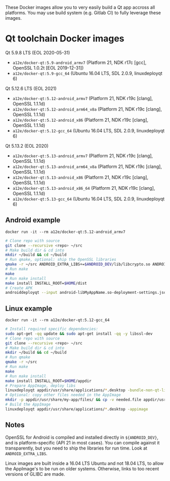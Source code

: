 These Docker images allow you to very easily build a Qt app accross all platforms. You may use build system (e.g. Gitlab CI) to fully leverage these images.

Qt toolchain Docker images
==========================

Qt 5.9.8 LTS (EOL 2020-05-31)
* `a12e/docker-qt:5.9-android_armv7` (Platform 21, NDK r17c [gcc], OpenSSL 1.0.2t [EOL 2019-12-31])
* `a12e/docker-qt:5.9-gcc_64` (Ubuntu 16.04 LTS, SDL 2.0.9, linuxdeployqt 6)

Qt 5.12.6 LTS (EOL 2021)
* `a12e/docker-qt:5.12-android_armv7` (Platform 21, NDK r19c [clang], OpenSSL 1.1.1d)
* `a12e/docker-qt:5.12-android_arm64_v8a` (Platform 21, NDK r19c [clang], OpenSSL 1.1.1d)
* `a12e/docker-qt:5.12-android_x86` (Platform 21, NDK r19c [clang], OpenSSL 1.1.1d)
* `a12e/docker-qt:5.12-gcc_64` (Ubuntu 16.04 LTS, SDL 2.0.9, linuxdeployqt 6)

Qt 5.13.2 (EOL 2020)
* `a12e/docker-qt:5.13-android_armv7` (Platform 21, NDK r19c [clang], OpenSSL 1.1.1d)
* `a12e/docker-qt:5.13-android_arm64_v8a` (Platform 21, NDK r19c [clang], OpenSSL 1.1.1d)
* `a12e/docker-qt:5.13-android_x86` (Platform 21, NDK r19c [clang], OpenSSL 1.1.1d)
* `a12e/docker-qt:5.13-android_x86_64` (Platform 21, NDK r19c [clang], OpenSSL 1.1.1d)
* `a12e/docker-qt:5.13-gcc_64` (Ubuntu 16.04 LTS, SDL 2.0.9, linuxdeployqt 6)

Android example
---------------

`docker run -it --rm a12e/docker-qt:5.12-android_armv7`

```sh
# Clone repo with source
git clone --recursive <repo> ~/src
# Make build dir & cd into
mkdir ~/build && cd ~/build
# Run qmake, optional: ship the OpenSSL libraries
qmake -r ~/src ANDROID_EXTRA_LIBS+=$ANDROID_DEV/lib/libcrypto.so ANDROID_EXTRA_LIBS+=$ANDROID_DEV/lib/libssl.so
# Run make
make
# Run make install 
make install INSTALL_ROOT=$HOME/dist
# Create APK
androiddeployqt --input android-libMyAppName.so-deployment-settings.json --output dist/ --android-platform $SDK_PLATFORM --deployment bundled --gradle --release
```

Linux example
-------------

`docker run -it --rm a12e/docker-qt:5.12-gcc_64`

```sh
# Install required specific dependencies:
sudo apt-get -qq update && sudo apt-get install -qq -y libssl-dev
# Clone repo with source
git clone --recursive <repo> ~/src
# Make build dir & cd into
mkdir ~/build && cd ~/build
# Run qmake
qmake -r ~/src
# Run make
make
# Run make install 
make install INSTALL_ROOT=$HOME/appdir
# Prepare AppImage, deploy libs
linuxdeployqt appdir/usr/share/applications/*.desktop -bundle-non-qt-libs -qmldir=~/src/resources/ -extra-plugins=iconengines
# Optional: copy other files needed in the AppImage
mkdir -p appdir/usr/share/my-app/files/ && cp -v needed.file appdir/usr/share/my-app/files/
# Build the AppImage
linuxdeployqt appdir/usr/share/applications/*.desktop -appimage
```

Notes
-----

OpenSSL for Android is compiled and installed directly in `${ANDROID_DEV}`, and is platform-specific (API 21 in most cases). You can compile against it transparently, but you need to ship the libraries for run time. Look at `ANDROID_EXTRA_LIBS`.

Linux images are built inside a 16.04 LTS Ubuntu and not 18.04 LTS, to allow the AppImage's to be run on older systems. Otherwise, links to too recent versions of GLIBC are made.
